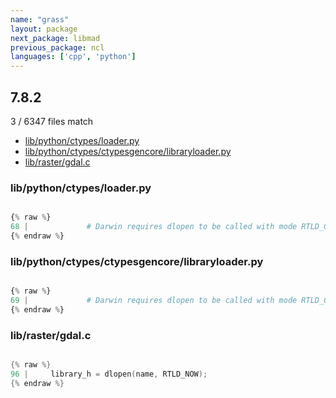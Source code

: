 ```yaml
---
name: "grass"
layout: package
next_package: libmad
previous_package: ncl
languages: ['cpp', 'python']
---
```

## 7.8.2
3 / 6347 files match

 - [lib/python/ctypes/loader.py](#libpythonctypesloaderpy)
 - [lib/python/ctypes/ctypesgencore/libraryloader.py](#libpythonctypesctypesgencorelibraryloaderpy)
 - [lib/raster/gdal.c](#librastergdalc)

### lib/python/ctypes/loader.py

```python

{% raw %}
68 |             # Darwin requires dlopen to be called with mode RTLD_GLOBAL instead
{% endraw %}

```
### lib/python/ctypes/ctypesgencore/libraryloader.py

```python

{% raw %}
69 |             # Darwin requires dlopen to be called with mode RTLD_GLOBAL instead
{% endraw %}

```
### lib/raster/gdal.c

```cpp

{% raw %}
96 |     library_h = dlopen(name, RTLD_NOW);
{% endraw %}

```